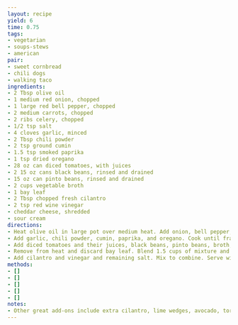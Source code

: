 ```yaml
---
layout: recipe
yield: 6
time: 0.75
tags:
- vegetarian
- soups-stews
- american
pair:
- sweet cornbread
- chili dogs
- walking taco
ingredients:
- 2 Tbsp olive oil
- 1 medium red onion, chopped
- 1 large red bell pepper, chopped
- 2 medium carrots, chopped
- 2 ribs celery, chopped
- 1/2 tsp salt
- 4 cloves garlic, minced
- 2 Tbsp chili powder
- 2 tsp ground cumin
- 1.5 tsp smoked paprika
- 1 tsp dried oregano
- 28 oz can diced tomatoes, with juices
- 2 15 oz cans black beans, rinsed and drained
- 15 oz can pinto beans, rinsed and drained
- 2 cups vegetable broth
- 1 bay leaf
- 2 Tbsp chopped fresh cilantro
- 2 tsp red wine vinegar
- cheddar cheese, shredded
- sour cream
directions:
- Heat olive oil in large pot over medium heat. Add onion, bell pepper, carrot, celery, and 1/4 tsp salt and cook until vegetables are tender (~8 min)
- Add garlic, chili powder, cumin, paprika, and oregano. Cook until fragrant (~1 min)
- Add diced tomatoes and their juices, black beans, pinto beans, broth, and bay leaf. Stir to combine and simmer for 30 minutes (stirring occasionally)
- Remove from heat and discard bay leaf. Blend 1.5 cups of mixture and return to pot
- Add cilantro and vinegar and remaining salt. Mix to combine. Serve with cheddar cheese and sour cream
methods:
- []
- []
- []
- []
- []
notes:
- Other great add-ons include extra cilantro, lime wedges, avocado, tortilla chips, or Fritos
---
```

